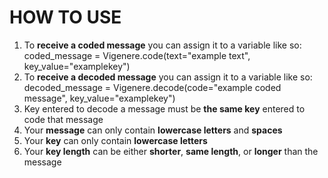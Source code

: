 # HOW TO USE
1. To **receive a coded message** you can assign it to a variable like so: coded_message = Vigenere.code(text="example text", key_value="examplekey")
2. To **receive a decoded message** you can assign it to a variable like so: decoded_message = Vigenere.decode(code="example coded message", key_value="examplekey")
3. Key entered to decode a message must be **the same key** entered to code that message
4. Your **message** can only contain **lowercase letters** and **spaces**
5. Your **key** can only contain **lowercase letters**
6. Your **key length** can be either **shorter**, **same length**, or **longer** than the message
